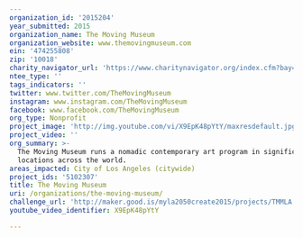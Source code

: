 ```yaml
---
organization_id: '2015204'
year_submitted: 2015
organization_name: The Moving Museum
organization_website: www.themovingmuseum.com
ein: '474255808'
zip: '10018'
charity_navigator_url: 'https://www.charitynavigator.org/index.cfm?bay=search.profile&ein=474255808'
ntee_type: ''
tags_indicators: ''
twitter: www.twitter.com/TheMovingMuseum
instagram: www.instagram.com/TheMovingMuseum
facebook: www.facebook.com/TheMovingMuseum
org_type: Nonprofit
project_image: 'http://img.youtube.com/vi/X9EpK48pYtY/maxresdefault.jpg'
project_video: ''
org_summary: >-
  The Moving Museum runs a nomadic contemporary art program in significant
  locations across the world.
areas_impacted: City of Los Angeles (citywide)
project_ids: '5102307'
title: The Moving Museum
uri: /organizations/the-moving-museum/
challenge_url: 'http://maker.good.is/myla2050create2015/projects/TMMLA.html'
youtube_video_identifier: X9EpK48pYtY

---
```

